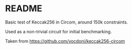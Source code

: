 # README

Basic test of Keccak256 in Circom, around 150k constraints.

Used as a non-trivial circuit for initial benchmarking.

Taken from https://github.com/vocdoni/keccak256-circom
